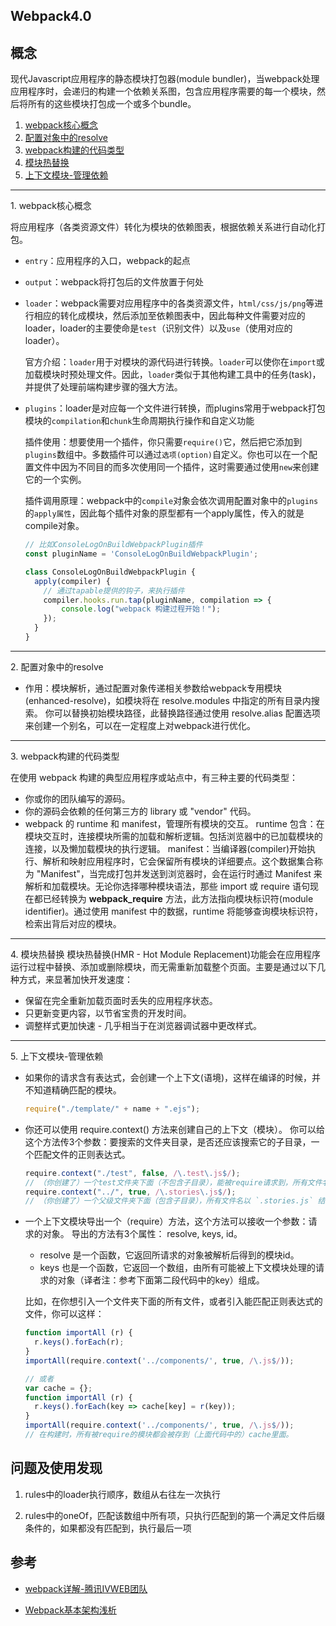 ## Webpack4.0


## 概念

现代Javascript应用程序的静态模块打包器(module bundler)，当webpack处理应用程序时，会递归的构建一个依赖关系图，包含应用程序需要的每一个模块，然后将所有的这些模块打包成一个或多个bundle。



1. [webpack核心概念](#1)
2. [配置对象中的resolve](#resolve)
3. [webpack构建的代码类型](#codeType)
4. [模块热替换](#hmr)
5. [上下文模块-管理依赖](#require)

---
<a name="1">1. webpack核心概念</a>

将应用程序（各类资源文件）转化为模块的依赖图表，根据依赖关系进行自动化打包。

* `entry`：应用程序的入口，webpack的起点
* `output`：webpack将打包后的文件放置于何处
* `loader`：webpack需要对应用程序中的各类资源文件，`html/css/js/png`等进行相应的转化成模块，然后添加至依赖图表中，因此每种文件需要对应的loader，loader的主要使命是`test`（识别文件）以及`use`（使用对应的loader）。
  
  官方介绍：`loader`用于对模块的源代码进行转换。`loader`可以使你在`import`或加载模块时预处理文件。因此，`loader`类似于其他构建工具中的任务(task)，并提供了处理前端构建步骤的强大方法。

* `plugins`：loader是对应每一个文件进行转换，而plugins常用于webpack打包模块的`compilation`和`chunk`生命周期执行操作和自定义功能

  插件使用：想要使用一个插件，你只需要`require()`它，然后把它添加到`plugins`数组中。多数插件可以通过`选项(option)`自定义。你也可以在一个配置文件中因为不同目的而多次使用同一个插件，这时需要通过使用`new`来创建它的一个实例。

  插件调用原理：webpack中的`compile`对象会依次调用配置对象中的`plugins`的`apply属性`，因此每个插件对象的原型都有一个apply属性，传入的就是compile对象。

  ```javascript
  // 比如ConsoleLogOnBuildWebpackPlugin插件
  const pluginName = 'ConsoleLogOnBuildWebpackPlugin';

  class ConsoleLogOnBuildWebpackPlugin {
    apply(compiler) {
      // 通过tapable提供的钩子，来执行插件
      compiler.hooks.run.tap(pluginName, compilation => {
          console.log("webpack 构建过程开始！");
      });
    }
  }
  ```



---
<a name="resolve">2. 配置对象中的resolve</a>

* 作用：模块解析，通过配置对象传递相关参数给webpack专用模块(enhanced-resolve)，如模块将在 resolve.modules 中指定的所有目录内搜索。 你可以替换初始模块路径，此替换路径通过使用 resolve.alias 配置选项来创建一个别名，可以在一定程度上对webpack进行优化。

---
<a name="codeType">3. webpack构建的代码类型</a>

在使用 webpack 构建的典型应用程序或站点中，有三种主要的代码类型：

* 你或你的团队编写的源码。
* 你的源码会依赖的任何第三方的 library 或 "vendor" 代码。
* webpack 的 runtime 和 manifest，管理所有模块的交互。
  runtime 包含：在模块交互时，连接模块所需的加载和解析逻辑。包括浏览器中的已加载模块的连接，以及懒加载模块的执行逻辑。
  manifest：当编译器(compiler)开始执行、解析和映射应用程序时，它会保留所有模块的详细要点。这个数据集合称为 "Manifest"，当完成打包并发送到浏览器时，会在运行时通过 Manifest 来解析和加载模块。无论你选择哪种模块语法，那些 import 或 require 语句现在都已经转换为 __webpack_require__ 方法，此方法指向模块标识符(module identifier)。通过使用 manifest 中的数据，runtime 将能够查询模块标识符，检索出背后对应的模块。

---
<a name="hmr">4. 模块热替换</a>
模块热替换(HMR - Hot Module Replacement)功能会在应用程序运行过程中替换、添加或删除模块，而无需重新加载整个页面。主要是通过以下几种方式，来显著加快开发速度：

* 保留在完全重新加载页面时丢失的应用程序状态。
* 只更新变更内容，以节省宝贵的开发时间。
* 调整样式更加快速 - 几乎相当于在浏览器调试器中更改样式。

---
<a name="require">5. 上下文模块-管理依赖</a>

* 如果你的请求含有表达式，会创建一个上下文(语境)，这样在编译的时候，并不知道精确匹配的模块。
  ```javascript
  require("./template/" + name + ".ejs");
  ```
* 你还可以使用 require.context() 方法来创建自己的上下文（模块）。 你可以给这个方法传3个参数：要搜索的文件夹目录，是否还应该搜索它的子目录，一个匹配文件的正则表达式。
  ```javascript
  require.context("./test", false, /\.test\.js$/);
  // （你创建了）一个test文件夹下面（不包含子目录），能被require请求到，所有文件名以 `.test.js` 结尾的文件形成的上下文（模块）。
  require.context("../", true, /\.stories\.js$/);
  // （你创建了）一个父级文件夹下面（包含子目录），所有文件名以 `.stories.js` 结尾的文件形成的上下文（模块）。
  ```

* 一个上下文模块导出一个（require）方法，这个方法可以接收一个参数：请求的对象。
  导出的方法有3个属性： resolve, keys, id。
  * resolve 是一个函数，它返回所请求的对象被解析后得到的模块id。
  * keys 也是一个函数，它返回一个数组，由所有可能被上下文模块处理的请求的对象（译者注：参考下面第二段代码中的key）组成。

  比如，在你想引入一个文件夹下面的所有文件，或者引入能匹配正则表达式的文件，你可以这样：

  ```javascript
  function importAll (r) {
    r.keys().forEach(r);
  }
  importAll(require.context('../components/', true, /\.js$/));
  
  // 或者
  var cache = {};
  function importAll (r) {
    r.keys().forEach(key => cache[key] = r(key));
  }
  importAll(require.context('../components/', true, /\.js$/));
  // 在构建时，所有被require的模块都会被存到（上面代码中的）cache里面。
  ```



## 问题及使用发现

1. rules中的loader执行顺序，数组从右往左一次执行

2. rules中的oneOf，匹配该数组中所有项，只执行匹配到的第一个满足文件后缀条件的，如果都没有匹配到，执行最后一项


## 参考

* [webpack详解-腾讯IVWEB团队](https://juejin.im/post/5aa3d2056fb9a028c36868aa)

* [Webpack基本架构浅析](https://zhuanlan.zhihu.com/p/36445010)